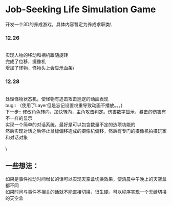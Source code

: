# Job-Seeking Life Simulation Game
开发一个3D的养成游戏，具体内容暂定为养成求职类\
### 12.26 
\
实现人物的移动和相机跟随旋转\
完成了位移，摄像机\
增加了怪物，怪物头上会显示血条\

### 12.28
\
处理怪物状态机，使怪物有追击攻击巡逻的动画表现\
bug:: （使用了Layer但是忘记设置权重导致动画不播放。。。)\
下一步:: 修改角色转向，加快转向，主角攻击判定。伤害数字显示，暴击的伤害有不一样的显示\
实现一个简单的对话系统，最好是可以包含数量不定的选项功能的\
然后实现对话之后停止鼠标偏移造成的摄像机偏移，然后有专门的摄像机拍摄玩家和对话对象\
\
\

## 一些想法：
如果是事件推动时间增长的话可以实现天空盒切换效果，使清晨中午晚上的天空盒都不同\
如果时间与事件不相关的话就不能直接切换，很生硬。可以程序实现一个无缝切换的天空盒
